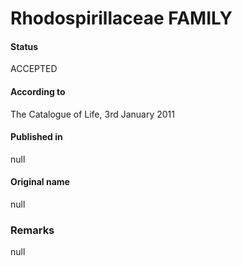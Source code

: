 # Rhodospirillaceae FAMILY

#### Status
ACCEPTED

#### According to
The Catalogue of Life, 3rd January 2011

#### Published in
null

#### Original name
null

### Remarks
null